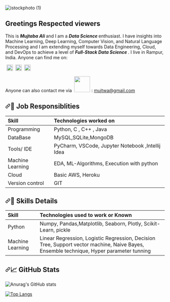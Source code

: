 ![istockphoto (1)](https://user-images.githubusercontent.com/74107667/156907927-f76db870-fc89-4d30-ba17-04d6fbfa18c7.jpg)


<h2>Greetings Respected viewers </h2>

<p>
This is <strong><i> Mujtaba Ali </i></strong> and I am a <strong><i> Data Science </i></strong> enthusiast. I have insights into Machine Learning, Deep Learning, Computer Vision, and Natural Language Processing and I am extending myself towards Data Engineering, Cloud, and DevOps to achieve a level of <strong><i> Full-Stack Data Science </i></strong> . I live in Rampur, India.
Anyone can find me on:  
</p>

<p dir="auto">&nbsp;<a href="https://github.com/mujtwa/"><img src="https://github.com/mujtwa/setup/blob/main/linkdinlogo.png" height="20" style="max-width: 100%;"><img style="max-width: 100%;"></a>
&nbsp;<a href="https://www.instagram.com/mujtwa/" rel="nofollow"><img src="https://github.com/mujtwa/setup/blob/main/instalogo.png" height="20" style="max-width: 100%;"><img style="max-width: 100%;"></a>
&nbsp;<a href="https://twitter.com/Mujtwa" rel="nofollow"><img src="https://github.com/mujtwa/setup/blob/main/twitterlogo.jpg" height="20" style="max-width: 100%;"><img style="max-width: 100%;"></a>

  
 <p dir="auto">Anyone can also contact me via
&nbsp;<a target="_blank" rel="noopener noreferrer" href="https://github.com/mujtwa/setup/blob/main/Gmaillogo.png"><img src="https://github.com/mujtwa/setup/blob/main/Gmaillogo.png" width="50" style="max-width: 100%;"></a><a target="_blank" rel="noopener noreferrer" href=""><img style="max-width: 100%;"></a> : <a href="mailto:mujtwa@gmail.com">mujtwa@gmail.com</a></p>

<!--job resposibiliy-->
<h2 dir="auto"><a id="user-content-wrench-job-responsiblities" class="anchor" aria-hidden="true" href="#wrench-job-responsiblities"><svg class="octicon octicon-link" viewBox="0 0 16 16" version="1.1" width="16" height="16" aria-hidden="true"><path fill-rule="evenodd" d="M7.775 3.275a.75.75 0 001.06 1.06l1.25-1.25a2 2 0 112.83 2.83l-2.5 2.5a2 2 0 01-2.83 0 .75.75 0 00-1.06 1.06 3.5 3.5 0 004.95 0l2.5-2.5a3.5 3.5 0 00-4.95-4.95l-1.25 1.25zm-4.69 9.64a2 2 0 010-2.83l2.5-2.5a2 2 0 012.83 0 .75.75 0 001.06-1.06 3.5 3.5 0 00-4.95 0l-2.5 2.5a3.5 3.5 0 004.95 4.95l1.25-1.25a.75.75 0 00-1.06-1.06l-1.25 1.25a2 2 0 01-2.83 0z"></path></svg></a><g-emoji class="g-emoji" alias="wrench" fallback-src="https://github.githubassets.com/images/icons/emoji/unicode/1f527.png">🔧</g-emoji> Job Responsiblities</h2>
<!-- techs on i worked -->
<table>
<thead>
<tr>
<th align="left">Skill</th>
<th align="left">Technologies worked on</th>
</tr>
</thead>
<tbody>
<tr>
<td align="left">Programming</td>
<td align="left">Python, C , C++ , Java</td>
</tr>
<tr>
<td align="left">DataBase</td>
<td align="left">MySQL,SQLite,MongoDB</td>
</tr>
<tr>
<td align="left">Tools/ IDE</td>
<td align="left">PyCharm, VSCode, Jupyter Notebook
 ,Intellij Idea</td>
</tr>
<tr>
<td align="left">Machine Learning</td>
<td align="left">EDA, ML-Algorithms, Execution with python</td>
</tr>
<!-- <tr>
<td align="left">Deep Learning</td>
<td align="left">Neural Networks , Computer Vision, Transfer learning, Execution with Python</td>
</tr> -->
<tr>
<!-- <td align="left">Natural Language Processing</td>
<td align="left">Neural Network , Transfer learning, Execution with Python</td>
</tr>
<tr>
<td align="left">Big Data</td>
<td align="left">Hadoop , Spark</td>
</tr>-->
<tr>
<td align="left">Cloud</td> 
<td align="left">Basic AWS, Heroku</td>
</tr>
<!-- <tr>
<td align="left">Operating System</td>
<td align="left">MacOs, Windows</td>
</tr>
<tr>
<td align="left">Hardware</td>
<td align="left">Tesla T4 from google colab</td>
</tr> -->
<tr>
<td align="left">Version control</td>
<td align="left">GIT</td>
</tr>
</tbody>
</table>
<!-- Skills Detail-->
<h2 dir="auto"><a id="user-content-notebook_with_decorative_cover-skill-elaboration" class="anchor" aria-hidden="true" href="#notebook_with_decorative_cover-skill-elaboration"><svg class="octicon octicon-link" viewBox="0 0 16 16" version="1.1" width="16" height="16" aria-hidden="true"><path fill-rule="evenodd" d="M7.775 3.275a.75.75 0 001.06 1.06l1.25-1.25a2 2 0 112.83 2.83l-2.5 2.5a2 2 0 01-2.83 0 .75.75 0 00-1.06 1.06 3.5 3.5 0 004.95 0l2.5-2.5a3.5 3.5 0 00-4.95-4.95l-1.25 1.25zm-4.69 9.64a2 2 0 010-2.83l2.5-2.5a2 2 0 012.83 0 .75.75 0 001.06-1.06 3.5 3.5 0 00-4.95 0l-2.5 2.5a3.5 3.5 0 004.95 4.95l1.25-1.25a.75.75 0 00-1.06-1.06l-1.25 1.25a2 2 0 01-2.83 0z"></path></svg></a><g-emoji class="g-emoji" alias="notebook_with_decorative_cover" fallback-src="https://github.githubassets.com/images/icons/emoji/unicode/1f4d4.png">📔</g-emoji> Skills Details</h2>
<!-- Skills useed work -->
<table>
<thead>
<tr>
<th align="left">Skill</th>
<th align="left">Technologies used to work or Known</th>
</tr>
</thead>
<tbody>
<tr>
<td align="left">Python</td>
<td align="left">Numpy, Pandas,Matplotlib, Seaborn, Plotly, Scikit-Learn, pickle</td>
</tr>
<tr>
<td align="left">Machine Learning</td>
<td align="left">Linear Regression, Logistic Regression, Decision Tree, Support vector machine, Naive Bayes, Ensemble technique, Hyper parameter tunning</td>
</tr>
<!-- <tr>
<td align="left">Deep Learning</td>
<td align="left">Artificial Neural Network, Convolutional Neural Network, Recurrent Neural Network, LeNET, AlexNet, VGG, Resnet, InceptionNet</td>
</tr>
<tr>
<td align="left">Computer Vision</td>
<td align="left">RCNN family , Yolo family , SSD, Object segmentation(Mask-RCNN) , Object Tracking</td>
</tr>
<tr>
<td align="left">Natural Language Processing</td>
<td align="left">Encoder-Decoder, Self Attention, Transformer, Transfer Learning models</td>
</tr> -->
</tbody>
</table>

<!--github stats -->

 <h2 dir="auto"><a id="user-content--github-stats" class="anchor" aria-hidden="true" href="#-github-stats"><svg class="octicon octicon-link" viewBox="0 0 16 16" version="1.1" width="16" height="16" aria-hidden="true"><path fill-rule="evenodd" d="M7.775 3.275a.75.75 0 001.06 1.06l1.25-1.25a2 2 0 112.83 2.83l-2.5 2.5a2 2 0 01-2.83 0 .75.75 0 00-1.06 1.06 3.5 3.5 0 004.95 0l2.5-2.5a3.5 3.5 0 00-4.95-4.95l-1.25 1.25zm-4.69 9.64a2 2 0 010-2.83l2.5-2.5a2 2 0 012.83 0 .75.75 0 001.06-1.06 3.5 3.5 0 00-4.95 0l-2.5 2.5a3.5 3.5 0 004.95 4.95l1.25-1.25a.75.75 0 00-1.06-1.06l-1.25 1.25a2 2 0 01-2.83 0z"></path></svg></a><g-emoji class="g-emoji" alias="chart_with_upwards_trend" fallback-src="https://github.githubassets.com/images/icons/emoji/unicode/1f4c8.png">📈</g-emoji> GitHub Stats</h2>


<!--![GitHub Stats](https://github-readme-stats.vercel.app/api username=mujtwa&theme=dark)-->
![Anurag's GitHub stats](https://github-readme-stats.vercel.app/api?username=mujtwa&show_icons=true) 

[![Top Langs](https://github-readme-stats.vercel.app/api/top-langs/?username=mujtwa&layout=compact)](https://github.com/mujtwa/github-readme-stats)

